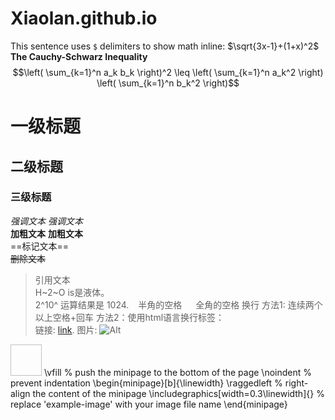 # Xiaolan.github.io
This sentence uses `$` delimiters to show math inline:  $\sqrt{3x-1}+(1+x)^2$
**The Cauchy-Schwarz Inequality**
$$\left( \sum_{k=1}^n a_k b_k \right)^2 \leq \left( \sum_{k=1}^n a_k^2 \right) \left( \sum_{k=1}^n b_k^2 \right)$$
# 一级标题
## 二级标题
### 三级标题
*强调文本* _强调文本_  
**加粗文本** __加粗文本__  
==标记文本==  
~~删除文本~~  
> 引用文本  
H~2~O is是液体。  
2^10^ 运算结果是 1024. 
&ensp; 半角的空格
&emsp; 全角的空格
> 换行
方法1: 连续两个以上空格+回车
方法2：使用html语言换行标签：<br>
链接: [link](https://mp.csdn.net).
图片: ![Alt](https://kpsmile95.github.io/avatar/tx.jpeg)
<img href="https://kpsmile95.github.io/avatar/tx.jpeg" style="width:50px;height:50px"/>
\vfill % push the minipage to the bottom of the page
\noindent % prevent indentation
\begin{minipage}[b]{\linewidth}
    \raggedleft % right-align the content of the minipage
    \includegraphics[width=0.3\linewidth]{} % replace 'example-image' with your image file name
\end{minipage}
